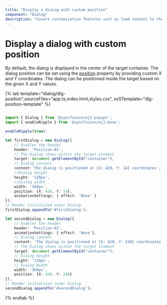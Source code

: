 ```yaml
---
title: "Display a dialog with custom position"
component: "Dialog"
description: "Covers customization features such as load content to the dialog from external sources, built-in alert, and confirmation model dialog."
---
```


# Display a dialog with custom position

By default, the dialog is displayed in the center of the target container. The dialog position can be set using the [position](../../api/dialog/#position) property by providing custom X and Y coordinates.
The dialog can be positioned inside the target based on the given X and Y values.

{% tab template="dialog/dlg-position",sourceFiles="app.ts,index.html,styles.css", es5Template="dlg-position-template" %}

```typescript

import { Dialog } from '@syncfusion/ej2-popups';
import { enableRipple } from '@syncfusion/ej2-base';

enableRipple(true);

let firstDialog = new Dialog({
    // Enables the header
    header: 'Position-01',
    // The Dialog shows within the target element
    target: document.getElementById("container"),
    // Dialog content
    content:'The dialog is positioned at {X: 420, Y: 14} coordinates',
    //Dialog height
    height: '120px',
    //Dialog width
    width: '360px',
    position: {X: 420, Y: 14},
    animationSettings: { effect: 'None' }
});
// Render initialized outer Dialog
firstDialog.appendTo('#firstDialog');

let secondDialog = new Dialog({
    // Enables the header
    header: 'Position-02',
    animationSettings: { effect: 'None'},
    // Dialog content
    content: 'The dialog is positioned at {X: 420, Y: 240} coordinates',
    // The Dialog shows within the target element
    target: document.getElementById("container"),
    // Dialog height
    height: '120px',
    // Dialog Width
    width: '360px',
    position: {X: 420, Y: 240}
});
// Render initialized inner Dialog
secondDialog.appendTo('#secondDialog');

```

{% endtab %}